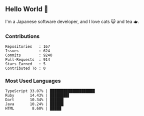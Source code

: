 ## Hello World 👋

I'm a Japanese software developer, and I love cats 😺 and tea 🫖.

### Contributions

    Repositories   : 167
    Issues         : 624
    Commits        : 9240
    Pull-Requests  : 914
    Stars Earned   : 5
    Contributed To : 0

### Most Used Languages

    TypeScript 33.07% | ████████████████████
    Ruby       14.43% | ████████▌
    Dart       10.34% | ██████
    Java       10.24% | ██████
    HTML        8.60% | █████
